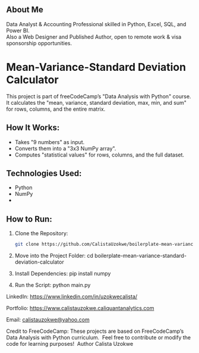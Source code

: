 ## About Me  
Data Analyst & Accounting Professional skilled in Python, Excel, SQL, and Power BI.  
Also a Web Designer and Published Author, open to remote work & visa sponsorship opportunities.

# Mean-Variance-Standard Deviation Calculator
This project is part of freeCodeCamp’s "Data Analysis with Python" course.  
It calculates the "mean, variance, standard deviation, max, min, and sum" for rows, columns, and the entire matrix.

## How It Works:
- Takes "9 numbers" as input.
- Converts them into a "3x3 NumPy array".
- Computes "statistical values" for rows, columns, and the full dataset.

## Technologies Used:
- Python
- NumPy
- 
## How to Run:
1. Clone the Repository:
   ```bash
   git clone https://github.com/CalistaUzokwe/boilerplate-mean-variance-standard-deviation-calculator.git  

2. Move into the Project Folder:
cd
boilerplate-mean-variance-standard-deviation-calculator

3. Install Dependencies:
pip install numpy

4. Run the Script:
python main.py

LinkedIn:  https://www.linkedin.com/in/uzokwecalista/

Portfolio: https://www.calistauzokwe.caliquantanalytics.com

Email: calistauzokwe@yahoo.com



Credit to FreeCodeCamp:
‎These projects are based on FreeCodeCamp’s Data Analysis with Python curriculum.
‎
‎Feel free to contribute or modify the code for learning purposes!
‎
‎Author
‎Calista Uzokwe 
